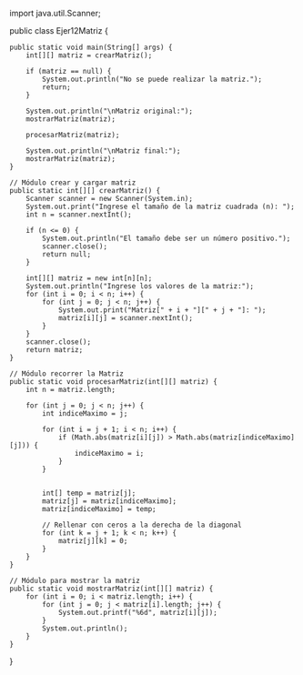 import java.util.Scanner;

public class Ejer12Matriz {


    public static void main(String[] args) {
        int[][] matriz = crearMatriz();

        if (matriz == null) {
            System.out.println("No se puede realizar la matriz.");
            return;
        }

        System.out.println("\nMatriz original:");
        mostrarMatriz(matriz);

        procesarMatriz(matriz);

        System.out.println("\nMatriz final:");
        mostrarMatriz(matriz);
    }

    // Módulo crear y cargar matriz
    public static int[][] crearMatriz() {
        Scanner scanner = new Scanner(System.in);
        System.out.print("Ingrese el tamaño de la matriz cuadrada (n): ");
        int n = scanner.nextInt();

        if (n <= 0) {
            System.out.println("El tamaño debe ser un número positivo.");
            scanner.close();
            return null;
        }

        int[][] matriz = new int[n][n];
        System.out.println("Ingrese los valores de la matriz:");
        for (int i = 0; i < n; i++) {
            for (int j = 0; j < n; j++) {
                System.out.print("Matriz[" + i + "][" + j + "]: ");
                matriz[i][j] = scanner.nextInt();
            }
        }
        scanner.close();
        return matriz;
    }

    // Módulo recorrer la Matriz 
    public static void procesarMatriz(int[][] matriz) {
        int n = matriz.length;

        for (int j = 0; j < n; j++) {
            int indiceMaximo = j;
        
            for (int i = j + 1; i < n; i++) {
                if (Math.abs(matriz[i][j]) > Math.abs(matriz[indiceMaximo][j])) {
                    indiceMaximo = i;
                }
            }
            

            int[] temp = matriz[j];
            matriz[j] = matriz[indiceMaximo];
            matriz[indiceMaximo] = temp;

            // Rellenar con ceros a la derecha de la diagonal
            for (int k = j + 1; k < n; k++) {
                matriz[j][k] = 0;
            }
        }
    }
    
    // Módulo para mostrar la matriz 
    public static void mostrarMatriz(int[][] matriz) {
        for (int i = 0; i < matriz.length; i++) {
            for (int j = 0; j < matriz[i].length; j++) {
                System.out.printf("%6d", matriz[i][j]);
            }
            System.out.println();
        }
    }
}
